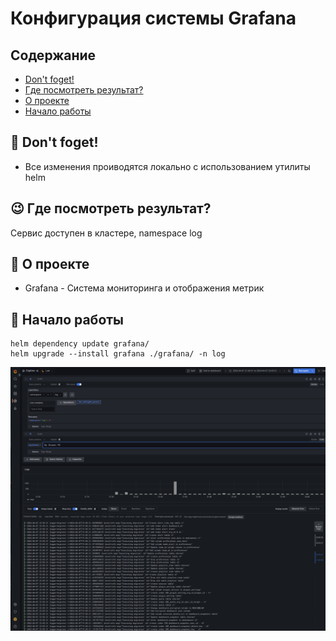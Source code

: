 # Конфигурация системы Grafana

## Содержание

- [Don't foget!](#dforget)
- [Где посмотреть результат?](#check)
- [О проекте](#about)
- [Начало работы](#getting_started)



## 🧐 Don't foget! <a name = "dforget"></a>

- Все изменения проиводятся локально с использованием утилиты helm

## 😉 Где посмотреть результат? <a name = "check"></a>

Cервис доступен в кластере, namespace log 

## 🧐 О проекте <a name = "about"></a>

- Grafana - Система мониторинга и отображения метрик

## 🔧 Начало работы <a name = "getting_started"></a>

 
```
helm dependency update grafana/
helm upgrade --install grafana ./grafana/ -n log
```


![image info](../imgs/22.png)
